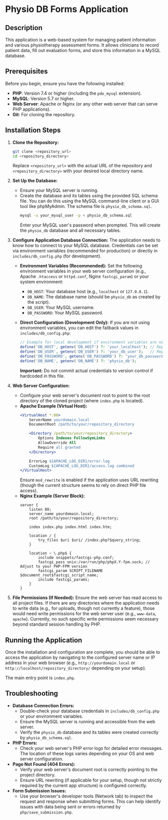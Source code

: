# Physio DB Forms Application

## Description

This application is a web-based system for managing patient information and various physiotherapy assessment forms. It allows clinicians to record patient data, fill out evaluation forms, and store this information in a MySQL database.

## Prerequisites

Before you begin, ensure you have the following installed:

*   **PHP**: Version 7.4 or higher (including the `pdo_mysql` extension).
*   **MySQL**: Version 5.7 or higher.
*   **Web Server**: Apache or Nginx (or any other web server that can serve PHP applications).
*   **Git**: For cloning the repository.

## Installation Steps

1.  **Clone the Repository:**
    ```bash
    git clone <repository_url>
    cd <repository_directory>
    ```
    Replace `<repository_url>` with the actual URL of the repository and `<repository_directory>` with your desired local directory name.

2.  **Set Up the Database:**
    *   Ensure your MySQL server is running.
    *   Create the database and its tables using the provided SQL schema file. You can do this using the MySQL command-line client or a GUI tool like phpMyAdmin. The schema file is `physio_db_schema.sql`.
        ```bash
        mysql -u your_mysql_user -p < physio_db_schema.sql
        ```
        Enter your MySQL user's password when prompted. This will create the `physio_db` database and all necessary tables.

3.  **Configure Application Database Connection:**
    The application needs to know how to connect to your MySQL database. Credentials can be set via environment variables (recommended for production) or directly in `includes/db_config.php` (for development).

    *   **Environment Variables (Recommended):**
        Set the following environment variables in your web server configuration (e.g., Apache `.htaccess` or `httpd.conf`, Nginx `fastcgi_param`) or your system environment:
        *   `DB_HOST`: Your database host (e.g., `localhost` or `127.0.0.1`).
        *   `DB_NAME`: The database name (should be `physio_db` as created by the script).
        *   `DB_USER`: Your MySQL username.
        *   `DB_PASSWORD`: Your MySQL password.

    *   **Direct Configuration (Development Only):**
        If you are not using environment variables, you can edit the fallback values in `includes/db_config.php`:
        ```php
        // Example for local development if environment variables are not set:
        define('DB_HOST', getenv('DB_HOST') ?: 'your_localhost'); // Replace 'your_localhost'
        define('DB_USER', getenv('DB_USER') ?: 'your_db_user');   // Replace 'your_db_user'
        define('DB_PASSWORD', getenv('DB_PASSWORD') ?: 'your_db_password'); // Replace 'your_db_password'
        define('DB_NAME', getenv('DB_NAME') ?: 'physio_db');
        ```
        **Important:** Do not commit actual credentials to version control if hardcoded in this file.

4.  **Web Server Configuration:**
    *   Configure your web server's document root to point to the root directory of the cloned project (where `index.php` is located).
    *   **Apache Example (Virtual Host):**
        ```apache
        <VirtualHost *:80>
            ServerName yourdomain.local
            DocumentRoot /path/to/your/repository_directory

            <Directory /path/to/your/repository_directory>
                Options Indexes FollowSymLinks
                AllowOverride All
                Require all granted
            </Directory>

            ErrorLog ${APACHE_LOG_DIR}/error.log
            CustomLog ${APACHE_LOG_DIR}/access.log combined
        </VirtualHost>
        ```
        Ensure `mod_rewrite` is enabled if the application uses URL rewriting (though the current structure seems to rely on direct PHP file access).
    *   **Nginx Example (Server Block):**
        ```nginx
        server {
            listen 80;
            server_name yourdomain.local;
            root /path/to/your/repository_directory;

            index index.php index.html index.htm;

            location / {
                try_files $uri $uri/ /index.php?$query_string;
            }

            location ~ \.php$ {
                include snippets/fastcgi-php.conf;
                fastcgi_pass unix:/var/run/php/phpX.Y-fpm.sock; // Adjust to your PHP-FPM version
                fastcgi_param SCRIPT_FILENAME $document_root$fastcgi_script_name;
                include fastcgi_params;
            }
        }
        ```

5.  **File Permissions (If Needed):**
    Ensure the web server has read access to all project files. If there are any directories where the application needs to write data (e.g., for uploads, though not currently a feature), those would need write permissions for the web server user (e.g., `www-data`, `apache`). Currently, no such specific write permissions seem necessary beyond standard session handling by PHP.

## Running the Application

Once the installation and configuration are complete, you should be able to access the application by navigating to the configured server name or IP address in your web browser (e.g., `http://yourdomain.local` or `http://localhost/repository_directory/` depending on your setup).

The main entry point is `index.php`.

## Troubleshooting

*   **Database Connection Errors:**
    *   Double-check your database credentials in `includes/db_config.php` or your environment variables.
    *   Ensure the MySQL server is running and accessible from the web server.
    *   Verify the `physio_db` database and its tables were created correctly by `physio_db_schema.sql`.
*   **PHP Errors:**
    *   Check your web server's PHP error logs for detailed error messages. The location of these logs varies depending on your OS and web server configuration.
*   **Page Not Found (404 Errors):**
    *   Verify your web server's document root is correctly pointing to the project directory.
    *   Ensure URL rewriting (if applicable for your setup, though not strictly required by the current app structure) is configured correctly.
*   **Form Submission Issues:**
    *   Use your browser's developer tools (Network tab) to inspect the request and response when submitting forms. This can help identify issues with data being sent or errors returned by `php/save_submission.php`.
